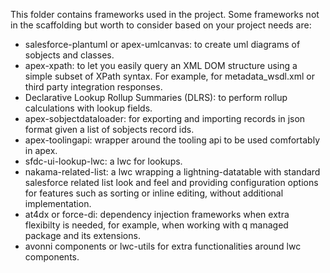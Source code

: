 This folder contains frameworks used in the project. Some frameworks not in the scaffolding but worth to consider based on your project needs are:

- salesforce-plantuml or apex-umlcanvas: to create uml diagrams of sobjects and classes.
- apex-xpath: to let you easily query an XML DOM structure using a simple subset of XPath syntax. For example, for metadata_wsdl.xml or third party integration responses.
- Declarative Lookup Rollup Summaries (DLRS): to perform rollup calculations with lookup fields.
- apex-sobjectdataloader: for exporting and importing records in json format given a list of sobjects record ids.
- apex-toolingapi: wrapper around the tooling api to be used comfortably in apex.
- sfdc-ui-lookup-lwc: a lwc for lookups.
- nakama-related-list: a lwc wrapping a lightning-datatable with standard salesforce related list look and feel and providing configuration options for features such as sorting or inline editing, without additional implementation.
- at4dx or force-di: dependency injection frameworks when extra flexibilty is needed, for example, when working with q managed package and its extensions.
- avonni components or lwc-utils for extra functionalities around lwc components.
